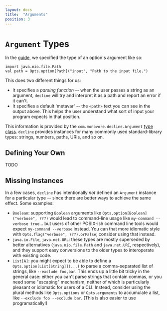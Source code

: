 ```yaml
---
layout: docs
title:  "Arguments"
position: 3
---
```


# `Argument` Types

In the [guide](/usage.html), we specified the type of an option's argument like so:

```tut:book
import java.nio.file.Path
val path = Opts.option[Path]("input", "Path to the input file.")
```

This does two different things for us:
- It specifies a _parsing function_ -- when the user passes a string as an argument, `decline` will try and
  interpret it as a path and report an error if it can't.
- It specifies a default 'metavar' -- the `<path>` text you can see in the output above. This helps the user
  understand what sort of input your program expects in that position.
  
This information is provided by the `com.monovore.decline.Argument` [type class](https://typelevel.org/cats/typeclasses.html).
`decline` provides instances for many commonly used standard-library types: strings, numbers, paths, URIs, and so on.

## Defining Your Own

TODO

## Missing Instances

In a few cases, `decline` has intentionally _not_ defined an `Argument` instance for a particular type -- since there
are better ways to achieve the same effect. Some examples:
- `Boolean`: supporting `Boolean` arguments like `Opts.option[Boolean]("verbose", ???)` would lead to command-line usage like 
  `my-command --verbose true`... but users of other POSIX-ish command line tools would expect `my-command --verbose`
   instead. You can that more idiomatic style with `Opts.flag("verbose", ???).orFalse`; consider using that instead.
- `java.io.File`, `java.net.URL`: these types are mostly superseded by better alternatives (`java.nio.file.Path` and
  `java.net.URI`, respectively), and they support easy conversions to the older types to interoperate with existing code.
- `List[A]`: you might expect to be able to define a `Opts.option[List[String]](...)` to parse a comma-separated list of
  strings, like `--exclude foo,bar`. This ends up a little bit tricky in the general case: either you can't parse strings
  that contain commas, or you need some "escaping" mechanism, neither of which is particularly pleasant or idiomatic for
  users of a CLI. Instead, consider using the plural methods like `Opts.options` or `Opts.arguments` to accumulate a list,
  like `--exclude foo --exclude bar`. (This is also easier to use programatically!)